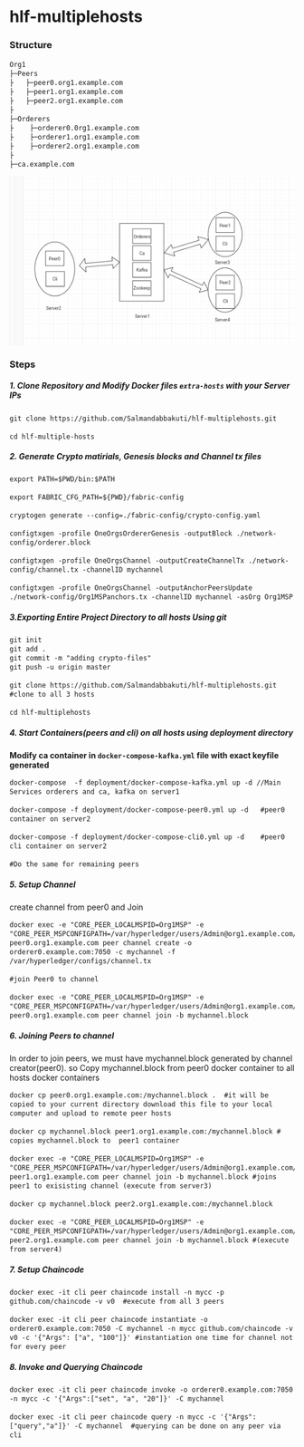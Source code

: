 # hlf-multiplehosts

### Structure 
```
Org1
├─Peers
├   ├─peer0.org1.example.com
├   ├─peer1.org1.example.com
├   ├─peer2.org1.example.com
├
├─Orderers
├    ├─orderer0.0rg1.example.com
├    ├─orderer1.org1.example.com
├    ├─orderer2.org1.example.com
├
├─ca.example.com

```
<img align="center" src="https://github.com/Salmandabbakuti/hlf-multiplehosts/blob/master/structure.png">

### Steps

##### 1. Clone Repository and Modify Docker files ```extra-hosts``` with your Server IPs

```
git clone https://github.com/Salmandabbakuti/hlf-multiplehosts.git

cd hlf-multiple-hosts

```
##### 2. Generate Crypto matirials, Genesis blocks and Channel tx files

```
export PATH=$PWD/bin:$PATH

export FABRIC_CFG_PATH=${PWD}/fabric-config

cryptogen generate --config=./fabric-config/crypto-config.yaml

configtxgen -profile OneOrgsOrdererGenesis -outputBlock ./network-config/orderer.block

configtxgen -profile OneOrgsChannel -outputCreateChannelTx ./network-config/channel.tx -channelID mychannel

configtxgen -profile OneOrgsChannel -outputAnchorPeersUpdate ./network-config/Org1MSPanchors.tx -channelID mychannel -asOrg Org1MSP
```

##### 3.Exporting Entire Project Directory to all hosts Using git

```
git init
git add .
git commit -m "adding crypto-files"
git push -u origin master

git clone https://github.com/Salmandabbakuti/hlf-multiplehosts.git     #clone to all 3 hosts

cd hlf-multiplehosts
```
##### 4. Start Containers(peers and cli) on all hosts using deployment directory

**Modify ca container in ```docker-compose-kafka.yml``` file with exact keyfile generated**

```
docker-compose  -f deployment/docker-compose-kafka.yml up -d //Main Services orderers and ca, kafka on server1

docker-compose -f deployment/docker-compose-peer0.yml up -d   #peer0 container on server2

docker-compose -f deployment/docker-compose-cli0.yml up -d    #peer0 cli container on server2

#Do the same for remaining peers

```

##### 5. Setup Channel

create channel from peer0 and Join

```
docker exec -e "CORE_PEER_LOCALMSPID=Org1MSP" -e "CORE_PEER_MSPCONFIGPATH=/var/hyperledger/users/Admin@org1.example.com/msp" peer0.org1.example.com peer channel create -o orderer0.example.com:7050 -c mychannel -f /var/hyperledger/configs/channel.tx

#join Peer0 to channel 

docker exec -e "CORE_PEER_LOCALMSPID=Org1MSP" -e "CORE_PEER_MSPCONFIGPATH=/var/hyperledger/users/Admin@org1.example.com/msp" peer0.org1.example.com peer channel join -b mychannel.block

```
##### 6. Joining Peers to channel 

In order to join peers, we must have mychannel.block generated by channel creator(peer0). so Copy mychannel.block from peer0 docker container to all hosts docker containers
```
docker cp peer0.org1.example.com:/mychannel.block .  #it will be copied to your current directory download this file to your local computer and upload to remote peer hosts

docker cp mychannel.block peer1.org1.example.com:/mychannel.block # copies mychannel.block to  peer1 container

docker exec -e "CORE_PEER_LOCALMSPID=Org1MSP" -e "CORE_PEER_MSPCONFIGPATH=/var/hyperledger/users/Admin@org1.example.com/msp" peer1.org1.example.com peer channel join -b mychannel.block #joins peer1 to exisisting channel (execute from server3)

docker cp mychannel.block peer2.org1.example.com:/mychannel.block

docker exec -e "CORE_PEER_LOCALMSPID=Org1MSP" -e "CORE_PEER_MSPCONFIGPATH=/var/hyperledger/users/Admin@org1.example.com/msp" peer2.org1.example.com peer channel join -b mychannel.block #(execute from server4)

```

##### 7. Setup Chaincode

```
docker exec -it cli peer chaincode install -n mycc -p github.com/chaincode -v v0  #execute from all 3 peers

docker exec -it cli peer chaincode instantiate -o orderer0.example.com:7050 -C mychannel -n mycc github.com/chaincode -v v0 -c '{"Args": ["a", "100"]}' #instantiation one time for channel not for every peer
```

##### 8. Invoke and Querying Chaincode

```
docker exec -it cli peer chaincode invoke -o orderer0.example.com:7050 -n mycc -c '{"Args":["set", "a", "20"]}' -C mychannel

docker exec -it cli peer chaincode query -n mycc -c '{"Args":["query","a"]}' -C mychannel  #querying can be done on any peer via cli

```

